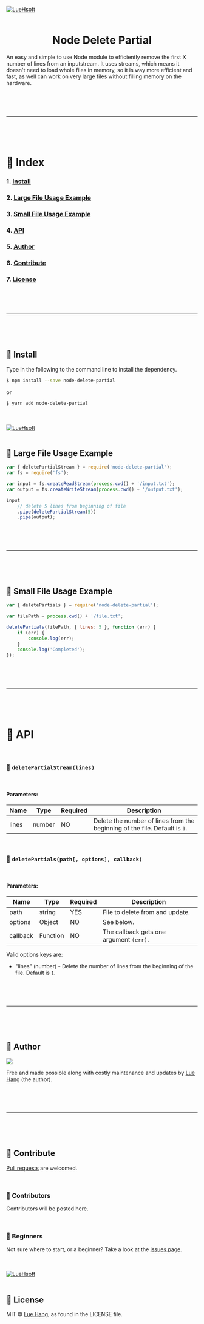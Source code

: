 <a href="https://luehangs.site"><img src="https://luehangs.site/images/lh-blog-strip.jpg" alt="LueHsoft"/></a>
<br/>
<br/>

<h1 align="center">
    Node Delete Partial
</h1>

An easy and simple to use Node module to efficiently remove the first X number of lines from an inputstream. It uses streams, which means it doesn't need to load whole files in memory, so it is way more efficient and fast, as well can work on very large files without filling memory on the hardware.

<br/>
<br/>
<br/>

---
<br/>
<br/>
<br/>

# :open_file_folder: Index

### 1.  [Install](#gem-install)
### 2.  [Large File Usage Example](#tada-large-file-usage-example)
### 3.  [Small File Usage Example](#tada-small-file-usage-example)
### 4.  [API](#nut_and_bolt-api)
### 5.  [Author](#santa-author)
### 6.  [Contribute](#clap-contribute)
### 7.  [License](#page_facing_up-license)

<br/>
<br/>
<br/>

---
<br/>
<br/>
<br/>

## :gem: Install

Type in the following to the command line to install the dependency.

```bash
$ npm install --save node-delete-partial
```

or

```bash
$ yarn add node-delete-partial
```

<br/>
<br/>
<a href="https://luehangs.site"><img src="https://luehangs.site/images/lh-blog-strip.jpg" alt="LueHsoft"/></a>
<br/>
<br/>

## :tada: Large File Usage Example

```javascript
var { deletePartialStream } = require('node-delete-partial');
var fs = require('fs');

var input = fs.createReadStream(process.cwd() + '/input.txt');
var output = fs.createWriteStream(process.cwd() + '/output.txt');

input
    // delete 5 lines from beginning of file
    .pipe(deletePartialStream(5))
    .pipe(output);
```

<br/>
<br/>
<br/>

---
<br/>
<br/>
<br/>

## :tada: Small File Usage Example

```javascript
var { deletePartials } = require('node-delete-partial');

var filePath = process.cwd() + '/file.txt';

deletePartials(filePath, { lines: 5 }, function (err) {
    if (err) {
        console.log(err);
    }
    console.log('Completed');
});
```

<br/>
<br/>
<br/>

---
<br/>
<br/>
<br/>

# :nut_and_bolt: API

<br/>

### :large_blue_diamond: ``deletePartialStream(lines)``

<br/>

#### Parameters:

Name | Type | Required | Description
------ | ------ | ------ | ------
lines | number | NO | Delete the number of lines from the beginning of the file. Default is `1`.

<br/>

### :large_blue_diamond: ``deletePartials(path[, options], callback)``

<br/>

#### Parameters:

Name | Type | Required | Description
------ | ------ | ------ | ------
path | string | YES | File to delete from and update.
options | Object | NO | See below.
callback | Function | NO | The callback gets one argument `(err)`.

Valid options keys are:

- "lines" (number) - Delete the number of lines from the beginning of the file. Default is `1`.

<br/>
<br/>
<br/>

---
<br/>
<br/>
<br/>

## :santa: Author

<a href="https://www.facebook.com/lue.hang">
<img src="https://www.luehangs.site/images/lue-hang2018-circle-150px.png"/>
</a>

Free and made possible along with costly maintenance and updates by [Lue Hang](https://www.facebook.com/lue.hang) (the author).

<br/>
<br/>
<br/>

---
<br/>
<br/>
<br/>

## :clap: Contribute

[Pull requests](https://github.com/Luehang/node-delete-partial/pulls) are welcomed.

<br/>

### :tophat: Contributors

Contributors will be posted here.

<br/>

### :baby: Beginners

Not sure where to start, or a beginner? Take a look at the [issues page](https://github.com/Luehang/node-delete-partial/issues).

<br/>
<br/>
<a href="https://luehangs.site"><img src="https://luehangs.site/images/lh-blog-strip.jpg" alt="LueHsoft"/></a>
<br/>
<br/>

## :page_facing_up: License

MIT © [Lue Hang](https://luehangs.site), as found in the LICENSE file.
